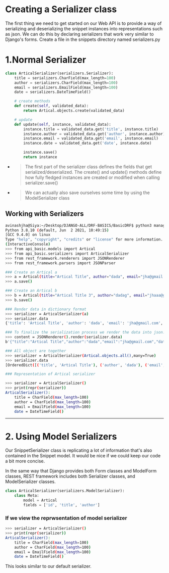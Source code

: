 # Creating a Serializer class

The first thing we need to get started on our Web API is to provide a way of serializing and deserializing the snippet instances into representations such as json. We can do this by declaring serializers that work very similar to Django's forms. Create a file in the snippets directory named serializers.py

# 1.Normal Serializer

```py
class ArticalSerializer(serializers.Serializer):
    title = serializers.CharField(max_length=100)
    author = serializers.CharField(max_length=100)
    email = serializers.EmailField(max_length=100)
    date = serializers.DateTimeField()

    # create methods
    def create(self, validated_data):
        return Artical.objects.create(validated_data)

    # update
    def update(self, instance, validated_data):
        instance.title = validated_data.get('title', instance.title)
        instance.author = validated_data.get('author', instance.author)
        instance.email = validated_data.get('email', instance.email)
        instance.date = validated_data.get('date', instance.date)

        instance.save()
        return instance
```

- > The first part of the serializer class defines the fields that get serialized/deserialized. The create() and update() methods define how fully fledged instances are created or modified when calling serializer.save()

- > We can actually also save ourselves some time by using the ModelSerializer class

## Working with Serializers

```bash
avinashjha@Siya:~/Desktop/DJANGO-ALL/DRF-BASICS/BasicDRF$ python3 manage.py shell
Python 3.8.10 (default, Jun  2 2021, 10:49:15)
[GCC 9.4.0] on linux
Type "help", "copyright", "credits" or "license" for more information.
(InteractiveConsole)
>>> from api_basic.models import Artical
>>> from api_basic.serializers import ArticalSerializer
>>> from rest_framework.renderers import JSONRenderer
>>> from rest_framework.parsers import JSONParser

### Create an Artical a
>>> a = Artical(title="Artical Title", author="dada", email="jha@gmail.com")
>>> a.save()

### Create an Artical b
>>> b = Artical(title="Artical Title 3", author="dadag", email="jhaaa@gmail.com")
>>> b.save()

### Render data in dictionary format
>>> serializer = ArticalSerializer(a)
>>> serializer.data
{'title': 'Artical Title', 'author': 'dada', 'email': 'jha@gmail.com', 'date': '2021-07-15T06:39:53.399514Z'}

### To finalize the serialization process we render the data into json.
>>> content = JSONRenderer().render(serializer.data)
b'{"title":"Artical Title","author":"dada","email":"jha@gmail.com","date":"2021-07-15T06:39:53.399514Z"}'

### All object are together
>>> serializer = ArticalSerializer(Artical.objects.all(),many=True)
>>> serializer.data
[OrderedDict([('title', 'Artical Title'), ('author', 'dada'), ('email', 'jha@gmail.com'), ('date', '2021-07-15T06:39:53.399514Z')]), OrderedDict([('title', 'Artical Title 3'), ('author', 'dadag'), ('email', 'jhaaa@gmail.com'), ('date', '2021-07-15T06:40:40.545435Z')])]

### Representation of Artical serializer

>>> serializer = ArticalSerializer()
>>> print(repr(serializer))
ArticalSerializer():
    title = CharField(max_length=100)
    author = CharField(max_length=100)
    email = EmailField(max_length=100)
    date = DateTimeField()
```

---

# 2. Using Model Serializers

Our SnippetSerializer class is replicating a lot of information that's also contained in the Snippet model. It would be nice if we could keep our code a bit more concise.

In the same way that Django provides both Form classes and ModelForm classes, REST framework includes both Serializer classes, and ModelSerializer classes.

```py
class ArticalSerializer(serializers.ModelSerializer):
    class Meta:
        model = Artical
        fields = ['id', 'title', 'author']
```

### If we view the reprwsentation of model serializer

```bash
>>> serializer = ArticalSerializer()
>>> print(repr(serializer))
ArticalSerializer():
    title = CharField(max_length=100)
    author = CharField(max_length=100)
    email = EmailField(max_length=100)
    date = DateTimeField()
```

This looks similar to our default serializer.
